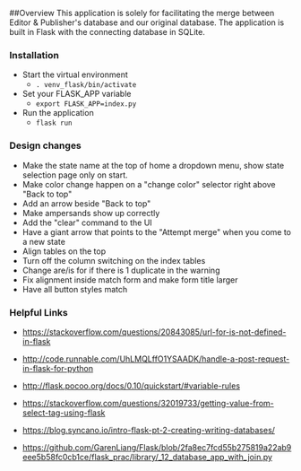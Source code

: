 ##Overview
This application is solely for facilitating the merge between Editor & Publisher's database and our original database. The application is built in Flask with the connecting database in SQLite.

### Installation
- Start the virtual environment
  - `. venv_flask/bin/activate`
- Set your FLASK_APP variable
  - `export FLASK_APP=index.py`
- Run the application
  - `flask run`

### Design changes
- Make the state name at the top of home a dropdown menu, show state selection page only on start.
- Make color change happen on a "change color" selector right above "Back to top"
- Add an arrow beside "Back to top"
- Make ampersands show up correctly
- Add the "clear" command to the UI
- Have a giant arrow that points to the "Attempt merge" when you come to a new state
- Align tables on the top
- Turn off the column switching on the index tables
- Change are/is for if there is 1 duplicate in the warning
- Fix alignment inside match form and make form title larger
- Have all button styles match


### Helpful Links

- https://stackoverflow.com/questions/20843085/url-for-is-not-defined-in-flask
- http://code.runnable.com/UhLMQLffO1YSAADK/handle-a-post-request-in-flask-for-python
- http://flask.pocoo.org/docs/0.10/quickstart/#variable-rules
- https://stackoverflow.com/questions/32019733/getting-value-from-select-tag-using-flask
- https://blog.syncano.io/intro-flask-pt-2-creating-writing-databases/

- https://github.com/GarenLiang/Flask/blob/2fa8ec7fcd55b275819a22ab9eee5b58fc0cb1ce/flask_prac/library/_12_database_app_with_join.py
